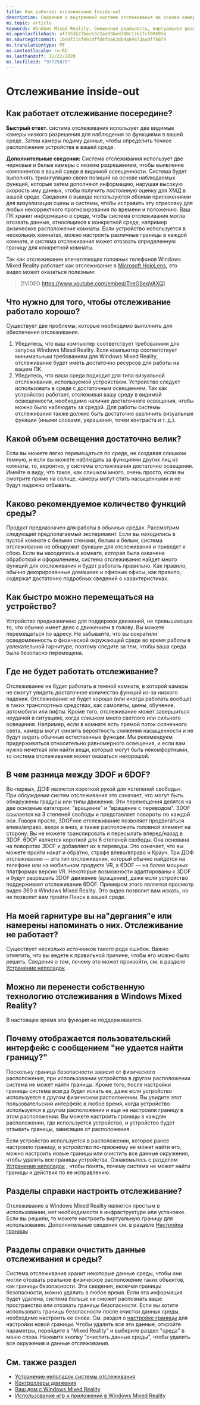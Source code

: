```yaml
---
title: Как работает отслеживание Inside-out
description: Сведения о внутренней системе отслеживания на основе камеры, используемой в гарнитурах Windows Mixed Reality.
ms.topic: article
keywords: Windows Mixed Reality, Смешанная реальность, виртуальная реальность, VR, MR, внутренняя, внутренняя, отслеживаемая, Камера
ms.openlocfilehash: af7553b27bec63c2ae83bed390c17e1fcf006954
ms.sourcegitcommit: 1b90f27af091dffd4fba63d69a89873aa0f75079
ms.translationtype: MT
ms.contentlocale: ru-RU
ms.lasthandoff: 12/22/2020
ms.locfileid: "97725875"
---
```

# <a name="inside-out-tracking"></a>Отслеживание inside-out

## <a name="how-does-inside-out-tracking-work"></a>Как работает отслеживание посередине?

**Быстрый ответ.** система отслеживания использует две видимые камеры низкого разрешения для наблюдения за функциями в вашей среде. Затем камеры подиму данные, чтобы определить точное расположение устройства в вашей среде.

**Дополнительные сведения:** Система отслеживания использует две черновые и белые камеры с низким разрешением, чтобы выявление компонентов в вашей среде в видимой освещенности. Система будет выполнять триангуляцию своих позиций на основе наблюдаемых функций, которые затем дополняют информацию, нарушая высокую скорость иму данных, чтобы получить постоянную оценку для ХМД в вашей среде. Сведения о выводе используются обоими приложениями для визуализации сцены и системы, чтобы исправить эту отрисовку для любых некорректного прогнозирования по времени и положению. Ваш ПК хранит информацию о среде, чтобы система отслеживания могла отозвать данные, относящиеся к конкретной среде, например физическое расположение комнаты. Если устройство используется в нескольких комнатах, можно настроить различные границы в каждой комнате, и система отслеживания может отозвать определенную границу для конкретной комнаты.

Так как отслеживание впечатляющих головных телефонов Windows Mixed Reality работает как отслеживание в [Microsoft HoloLens](https://www.microsoft.com/en-us/hololens), это видео может оказаться полезным:

>[!VIDEO https://www.youtube.com/embed/TneGSeqVAXQ]

## <a name="what-do-i-need-to-make-tracking-work-well"></a>Что нужно для того, чтобы отслеживание работало хорошо?

Существует две проблемы, которые необходимо выполнить для обеспечения отслеживания.
1. Убедитесь, что ваш компьютер соответствует требованиям для запуска Windows Mixed Reality. Если компьютер соответствует минимальным требованиям для Windows Mixed Reality, отслеживание будет иметь достаточно ресурсов для работы на вашем ПК.
2. Убедитесь, что ваша среда подходит для типа визуальной отслеживания, используемой устройством. Устройство следует использовать в среде с достаточным освещением. Так как устройство работает, отслеживая вашу среду в видимой освещенности, необходимо наличие достаточного освещения, чтобы можно было наблюдать за средой. Для работы системы отслеживания также должно быть достаточно различить визуальные функции (иными словами, украшения, точки контраста и т. д.).

## <a name="how-much-light-is-enough-light"></a>Какой объем освещения достаточно велик?

Если вы можете легко перемещаться по среде, не создавая слишком темную, и если вы можете наблюдать за функциями других лиц из комнаты, то, вероятно, у системы отслеживания достаточно освещения. Имейте в виду, что такое, как слишком много, очень просто, если вы смотрите прямо на солнце, камеры могут стать насыщенными и не будут надежно отбывать. 

## <a name="what-is-the-recommended-number-of-environmental-features"></a>Каково рекомендуемое количество функций среды?

Продукт предназначен для работы в обычных средах. Рассмотрим следующий предполагаемый эксперимент. Если вы находились в пустой комнате с белыми стенами, белым и белым, система отслеживания не обнаружит функции для отслеживания и приведет к сбою. Если вы находились в комнате, которая была охвачена обработкой и оформлением, система отслеживания найдет много функций для отслеживания и будет работать правильно. Как правило, обычно декорированные домашние и офисные офисы, как правило, содержат достаточно подробных сведений о характеристиках.

## <a name="how-fast-can-i-move-with-the-device"></a>Как быстро можно перемещаться на устройство?

Устройство предназначено для поддержки движений, не превышающее то, что обычно имеет дело с движением в голову. Вы можете перемещаться по адресу. Не забывайте, что вы сократили осведомленность о физической окружающей среде во время работы в увлекательной гарнитуре, поэтому следите за тем, чтобы ваша среда была безопасно перемещена.

## <a name="where-will-tracking-not-work"></a>Где не будет работать отслеживание?

Отслеживание не будет работать в темной комнате, в которой камеры не смогут увидеть достаточное количество функций из-за низкого падения. Отслеживание не будет хорошо (или иногда работать вообще) в таких транспортных средствах, как самолеты, шины, обучение, автомобили или лифты. Кроме того, отслеживание может завершиться неудачей в ситуациях, когда слишком много светлого или сильного освещения. Например, если в комнате есть прямой поток солнечного света, камеры могут снизить вероятность снижения насыщенности и не будут видеть обычные естественные функции. Мы рекомендуем придерживаться относительно равномерного освещения, и если вам нужно нечеткая или найти вещи, которые могут быть некомфортными, то система отслеживания может оказаться нехорошой. 

## <a name="what-is-the-difference-between-3dof-and-6dof"></a>В чем разница между 3DOF и 6DOF?

Во-первых, ДОФ является короткой рукой для «степеней свободы». При обсуждении систем отслеживания это означает, что могут быть обнаружены градусы или типы движения. Эти перемещения делятся на две основные категории: "вращение" и "вращение с переводом". 3DOF ссылается на 3 степеней свободы и представляет повороты по каждой оси. Говоря просто, 3DOFное отслеживание позволяет продвигаться влево/вправо, вверх и вниз, а также расположить головной элемент на сторону. Вы не можете транслировать и пересылать вперед/назад в 3DOF. 6DOF является короткой для 6 степеней свободы. Она основана на поворотах 3DOF и добавляет их в переводы. Это означает, что вы можете пройти накат и обратно, страфе влево/вправо и Крауч. Три ДОФ отслеживания — это тип отслеживания, который обычно найдется на телефоне или на мобильном продукте VR, а 6DOF — на более мощных платформах версии VR. Некоторые возможности адаптированы к 3DOF и будут разрешать 3DOF движение (вращение), даже если устройство поддерживает отслеживание 6DOF. Примером этого является просмотр видео 360 в Windows Mixed Reality. Это видео позволит вам искать, но не позволит вам пройти Поиск в вашей среде.

## <a name="things-are-jittering-or-stuttering-in-my-headset-is-my-tracking-not-working"></a>На моей гарнитуре вы на"дергания"е или намерены напоминать о них. Отслеживание не работает?

Существует несколько источников такого рода ошибок. Важно отметить, что вы ведете к правильной причине, чтобы его можно было решить. Сведения о том, почему это может произойти, см. в разделе [Устранение неполадок](tracking.md) .

## <a name="can-i-bring-my-own-tracking-technology-to-windows-mixed-reality"></a>Можно ли перенести собственную технологию отслеживания в Windows Mixed Reality?

В настоящее время эта функция не поддерживается.

## <a name="why-do-i-see-ui-that-says-cant-find-your-boundary"></a>Почему отображается пользовательский интерфейс с сообщением "не удается найти границу?"

Поскольку граница безопасности зависит от физического расположения, при использовании устройства в другом расположении система не может найти границы. Кроме того, после настройки границы система всегда будет искать ее, даже если устройство используется в другом физическом расположении. Вы увидите этот пользовательский интерфейс в любое время, когда устройство используется в другом расположении и еще не настроили границу в этом расположении. Вы можете настроить границы в каждом расположении, где используется устройство, и устройство будет отзывать границы, зависящие от расположения.

Если устройство используется в расположении, которое ранее настроило границу, и устройство по-прежнему не может найти его, можно настроить новые границы или очистить все данные окружения, чтобы удалить все границы устройства. Ознакомьтесь с разделом [Устранение неполадок](tracking.md) , чтобы понять, почему система не может найти границы и действия по ее исправлению.

## <a name="how-do-i-set-up-tracking"></a>Разделы справки настроить отслеживание?

Отслеживание в Windows Mixed Reality является простым в использовании, нет необходимости в инфраструктуре или установке. Если вы решили, то можете настроить виртуальную границу для использования. Дополнительные сведения см. в разделе [Настройка границы](set-up-windows-mixed-reality.md#set-up-your-room-boundary) .

## <a name="how-do-i-clear-tracking-and-environment-data"></a>Разделы справки очистить данные отслеживания и среды?

Система отслеживания хранит некоторые данные среды, чтобы они могли отозвать реальное физическое расположение таких объектов, как границы безопасности. Эти сведения, включая границы безопасности, можно удалить в любое время. Если эта информация будет удалена, система больше не сможет распознать ваше пространство или отозвать границы безопасности. Если вы хотите использовать границы безопасности после очистки данных среды, необходимо настроить ее снова. См. раздел о [настройке границы](set-up-windows-mixed-reality.md#set-up-your-room-boundary) для настройки новой границы. Чтобы удалить все эти данные, откройте параметры, перейдите в "Mixed Reality" и выберите раздел "среда" в меню слева. Нажмите кнопку "очистить данные среды", чтобы удалить все окружения и данные отслеживания.

## <a name="see-also"></a>См. также раздел
* [Устранение неполадок системы отслеживания](tracking.md)
* [Контроллеры движения](controllers-in-wmr.md)
* [Ваш дом с Windows Mixed Reality](your-mixed-reality-home.md)
* [Использование игр и приложений в Windows Mixed Reality](using-games-and-apps-in-windows-mixed-reality.md)
